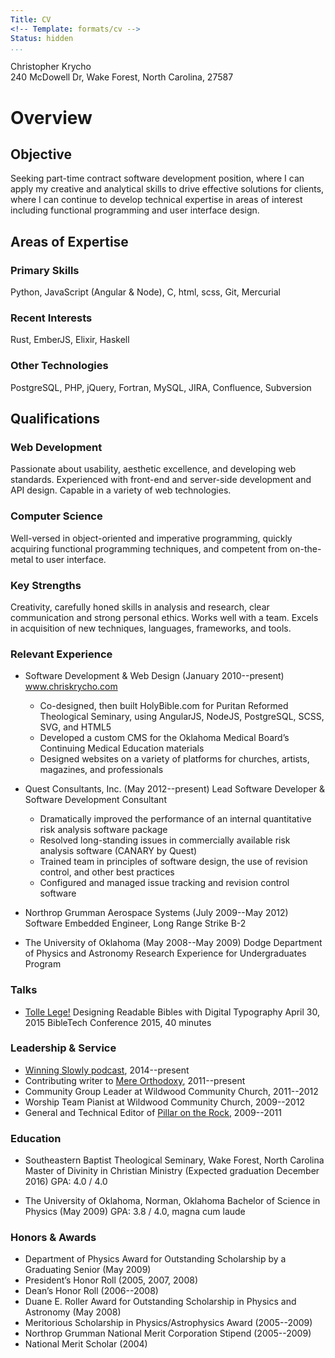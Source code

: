 ```yaml
---
Title: CV
<!-- Template: formats/cv -->
Status: hidden
...
```



Christopher Krycho  
240 McDowell Dr, Wake Forest, North Carolina, 27587

Overview
========

Objective
---------
Seeking part-time contract software development position, where I can apply my
creative and analytical skills to drive effective solutions for clients, where I
can continue to develop technical expertise in areas of interest including
functional programming and user interface design.

Areas of Expertise
------------------
### Primary Skills
Python, JavaScript (Angular & Node), C, html, scss, Git, Mercurial

### Recent Interests
Rust, EmberJS, Elixir, Haskell

### Other Technologies
PostgreSQL, PHP, jQuery, Fortran, MySQL, JIRA, Confluence, Subversion

Qualifications
--------------

### Web Development
Passionate about usability, aesthetic excellence, and developing web standards.
Experienced with front-end and server-side development and API design. Capable
in a variety of web technologies.

### Computer Science
Well-versed in object-oriented and imperative programming, quickly acquiring
functional programming techniques, and competent from on-the-metal to user
interface.

### Key Strengths
Creativity, carefully honed skills in analysis and research, clear communication
and strong personal ethics. Works well with a team. Excels in acquisition of new
techniques, languages, frameworks, and tools.

### Relevant Experience

  - Software Development & Web Design (January 2010--present)
    www.chriskrycho.com
      + Co-designed, then built HolyBible.com for Puritan Reformed Theological
        Seminary, using AngularJS, NodeJS, PostgreSQL, SCSS, SVG, and HTML5
      + Developed a custom CMS for the Oklahoma Medical Board’s Continuing
        Medical Education materials
      + Designed websites on a variety of platforms for churches, artists,
        magazines, and professionals

  - Quest Consultants, Inc. (May 2012--present)
    Lead Software Developer & Software Development Consultant
      + Dramatically improved the performance of an internal quantitative risk
        analysis software package
      + Resolved long-standing issues in commercially available risk analysis
        software (CANARY by Quest)
      + Trained team in principles of software design, the use of revision
        control, and other best practices
      + Configured and managed issue tracking and revision control software

  - Northrop Grumman Aerospace Systems (July 2009--May 2012)
    Software Embedded Engineer, Long Range Strike B-2

  - The University of Oklahoma (May 2008--May 2009)
    Dodge Department of Physics and Astronomy
    Research Experience for Undergraduates Program

### Talks
  - [Tolle Lege!] Designing Readable Bibles with Digital Typography
    April 30, 2015
    BibleTech Conference 2015, 40 minutes

[Tolle Lege!]: www.chriskrycho.com/2015/tolle-lege.html

### Leadership & Service

  - [Winning Slowly podcast](www.winningslowly.org), 2014--present
  - Contributing writer to [Mere Orthodoxy](www.mereorthodoxy.com), 2011--present
  - Community Group Leader at Wildwood Community Church, 2011--2012
  - Worship Team Pianist at Wildwood Community Church, 2009--2012
  - General and Technical Editor of [Pillar on the Rock](www.pillarontherock.com), 2009--2011

### Education
  - Southeastern Baptist Theological Seminary, Wake Forest, North Carolina
    Master of Divinity in Christian Ministry (Expected graduation December 2016)
    GPA: 4.0 / 4.0

  - The University of Oklahoma, Norman, Oklahoma
    Bachelor of Science in Physics (May 2009)
    GPA: 3.8 / 4.0, magna cum laude

### Honors & Awards
  - Department of Physics Award for Outstanding Scholarship by a Graduating
    Senior (May 2009)
  - President’s Honor Roll (2005, 2007, 2008)
  - Dean’s Honor Roll (2006--2008)
  - Duane E. Roller Award for Outstanding Scholarship in Physics and Astronomy
    (May 2008)
  - Meritorious Scholarship in Physics/Astrophysics Award (2005--2009)
  - Northrop Grumman National Merit Corporation Stipend (2005--2009)
  - National Merit Scholar (2004)
